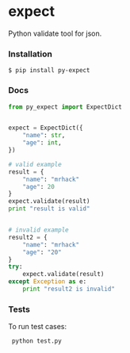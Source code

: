 # expect

Python validate tool for json.

### Installation

    $ pip install py-expect

### Docs
```python
from py_expect import ExpectDict


expect = ExpectDict({
    "name": str,
    "age": int,
})

# valid example
result = {
    "name": "mrhack"
    "age": 20
}
expect.validate(result)
print "result is valid"


# invalid example
result2 = {
    "name": "mrhack"
    "age": "20"
}
try:
    expect.validate(result)
except Exception as e:
    print "result2 is invalid"
```

### Tests

To run test cases:

     python test.py
